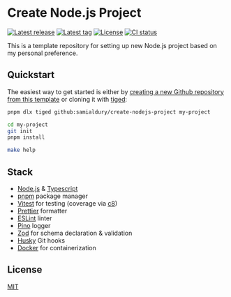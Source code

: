 # Create Node.js Project

[![Latest release](https://badgen.net/github/release/samialdury/create-nodejs-project)](https://github.com/samialdury/create-nodejs-project/releases/latest)
[![Latest tag](https://badgen.net/github/tag/samialdury/create-nodejs-project)](https://github.com/samialdury/create-nodejs-project/tags)
[![License](https://badgen.net/github/license/samialdury/create-nodejs-project)](LICENSE)
[![CI status](https://github.com/samialdury/create-nodejs-project/actions/workflows/ci.yaml/badge.svg)](https://github.com/samialdury/create-nodejs-project/actions/workflows/ci.yaml)

This is a template repository for setting up new Node.js project based on my personal preference.

## Quickstart

The easiest way to get started is either by [creating a new Github repository from this template](https://github.com/samialdury/create-nodejs-project/generate) or cloning it with [tiged](https://github.com/tiged/tiged):

```sh
pnpm dlx tiged github:samialdury/create-nodejs-project my-project

cd my-project
git init
pnpm install

make help
```

## Stack

- [Node.js](https://github.com/nodejs/node) & [Typescript](https://github.com/microsoft/TypeScript)
- [pnpm](https://github.com/pnpm/pnpm) package manager
- [Vitest](https://github.com/vitest-dev/vitest) for testing (coverage via [c8](https://github.com/bcoe/c8))
- [Prettier](https://github.com/prettier/prettier) formatter
- [ESLint](https://github.com/eslint/eslint) linter
- [Pino](https://github.com/pinojs/pino) logger
- [Zod](https://github.com/colinhacks/zod) for schema declaration & validation
- [Husky](https://github.com/typicode/husky) Git hooks
- [Docker](https://www.docker.com/) for containerization

## License

[MIT](LICENSE)
